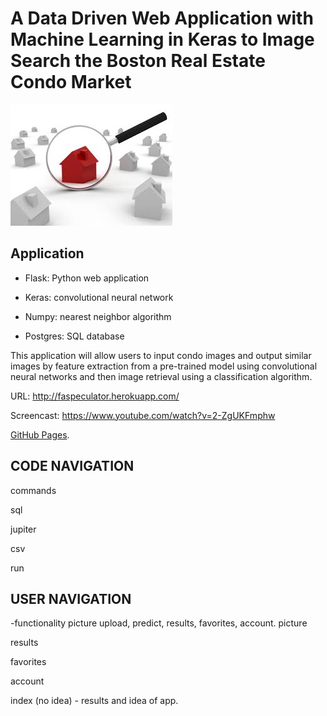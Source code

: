 A Data Driven Web Application with Machine Learning in Keras to Image Search the Boston Real Estate Condo Market
===
![picture](/img/glass.jpg)

Application
---

- Flask: Python web application

- Keras: convolutional neural network

- Numpy: nearest neighbor algorithm

- Postgres: SQL database

This application will allow users to input condo images and output similar images by feature extraction from a pre-trained model using convolutional neural networks and then image retrieval using a classification algorithm. 


URL:  http://faspeculator.herokuapp.com/

Screencast: https://www.youtube.com/watch?v=2-ZgUKFmphw

[GitHub Pages](https://github.com/fimhub/speculator/).


CODE NAVIGATION
---

commands

sql

jupiter

csv

run


USER NAVIGATION
---
-functionality picture upload, predict, results, favorites, account.
picture

results

favorites

account

index (no idea) - results and idea of app.










